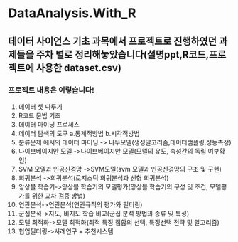 # DataAnalysis.With_R
## 데이터 사이언스 기초 과목에서 프로젝트로 진행하였던 과제들을 주차 별로 정리해놓았습니다(설명ppt,R코드,프로젝트에 사용한 dataset.csv)
### 프로젝트 내용은 이렇습니다!
1. 데이터 셋 다루기
2. R코드 문법 기초
3. 데이터 마이닝 프로세스
4. 데이터 탐색의 도구 a.통계적방법 b.시각적방법
5. 분류문제 에서의 데이터 마이닝 -> 나무모델(생성알고리즘,데이터샘플링,성능측정)
6. 나이브베이지안 모델 ->나이브베이지안 모델(모델의 유도, 속성간의 독립 여부확인)
7. SVM 모델과 인공신경망 ->SVM모델(svm 모델과 인공신경망의 구조 및 구현)
8. 회귀분석 ->회귀분석(로지스틱 회귀분석과 선형 회귀분석)
9. 앙상블 학습기->앙상블 학습기의 모델평가(앙상블 학습기의 구성 및 조건, 모델평가를 위한 교차 검증 방법)
10. 연관분석->연관분석(연관규칙의 평가와 필터링)
11. 군집분석->지도, 비지도 학습 비교(군집 분석 방법의 종류 및 특성)
12. 모델 최적화->모델 최적화(최적 특징 집합의 선택, 특징선택 전략 및 알고리즘)
13. 협업필터링->사례연구 + 추천시스템
